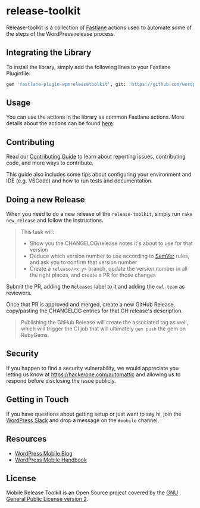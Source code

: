 # release-toolkit
Release-toolkit is a collection of [Fastlane](https://fastlane.tools/) actions used to automate some of the steps of the WordPress release process.  

## Integrating the Library 

To install the library, simply add the following lines to your Fastlane Pluginfile:

```bash
gem 'fastlane-plugin-wpmreleasetoolkit', git: 'https://github.com/wordpress-mobile/release-toolkit', tag: '0.6.0' # or the version number you want
```

## Usage

You can use the actions in the library as common Fastlane actions. 
More details about the actions can be found [here](lib/fastlane/plugin/wpmreleasetoolkit/actions/).

## Contributing

Read our [Contributing Guide](CONTRIBUTING.md) to learn about reporting issues, contributing code, and more ways to contribute.

This guide also includes some tips about configuring your environment and IDE (e.g. VSCode) and how to run tests and documentation.

## Doing a new Release

When you need to do a new release of the `release-toolkit`, simply run `rake new_release` and follow the instructions.

> This task will:
>  - Show you the CHANGELOG/release notes it's about to use for that version
>  - Deduce which version number to use according to [SemVer](https://semver.org/) rules, and ask you to confirm that version number
>  - Create a `release/<x.y>` branch, update the version number in all the right places, and create a PR for those changes

Submit the PR, adding the `Releases` label to it and adding the `owl-team` as reviewers.

Once that PR is approved and merged, create a new GitHub Release, copy/pasting the CHANGELOG entries for that GH release's description.

> Publishing the GitHub Release will create the associated tag as well, which will trigger the CI job that will ultimately `gem push` the gem on RubyGems.

## Security

If you happen to find a security vulnerability, we would appreciate you letting us know at https://hackerone.com/automattic and allowing us to respond before disclosing the issue publicly.

## Getting in Touch ##

If you have questions about getting setup or just want to say hi, join the [WordPress Slack](https://chat.wordpress.org) and drop a message on the `#mobile` channel.

## Resources

- [WordPress Mobile Blog](http://make.wordpress.org/mobile)
- [WordPress Mobile Handbook](http://make.wordpress.org/mobile/handbook/)

## License

Mobile Release Toolkit is an Open Source project covered by the [GNU General Public License version 2](LICENSE).